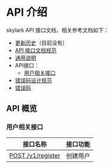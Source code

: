 # API 介绍

skylark API 接口文档，相关参考文档如下：

- [更新历史]()（目前没有）
- [API 接口文档规范](./api_specification.md)
- [通用说明](./generic.md)
- API接口：
    - [用户相关接口](./user_api.md)
- [错误码设计规范](./code_specification.md)
- [错误码](./error_code.md)

## API 概览

### 用户相关接口

| 接口名称                                  | 接口功能   |
|---------------------------------------|--------|
| [POST /v1/register](./user_api.md#1-用户注册) | 创建用户   |